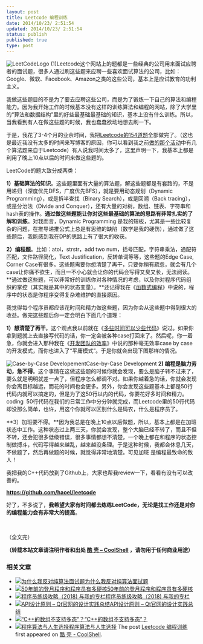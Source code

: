 ```yaml
---
layout: post
title: Leetcode 编程训练
date: 2014/10/23/ 2:51:54
updated: 2014/10/23/ 2:51:54
status: publish
published: true
type: post
---
```


![LeetCodeLogo (1)](https://coolshell.cn/wp-content/uploads/2014/10/LeetCodeLogo-1.png)Leetcode这个网站上的题都是一些经典的公司用来面试应聘者的面试题，很多人通过刷这些题来应聘一些喜欢面试算法的公司，比如：Google、微软、Facebook、Amazon之类的这些公司，基本上是应试教育的功利主义。


我做这些题目的不是为了要去应聘这些公司，而是为了锻炼一下自己的算法和编程能力。因为我开始工作的时候基本没有这样的训练算法和编程的网站，除了大学里的“算法和数据结构”里的好些最基础最基础的知识，基本上没有什么训练。所以，当我看到有人在做这些题的时候，我也蠢蠢欲动地想去刷一下。


于是，我花了3-4个月的业余时间，我把[Leetcode的154道题](https://oj.leetcode.com/problems/)全部做完了。（这也是最近我没有太多的时间来写博客的原因，你可以看到我之前[做的那个活动](https://coolshell.cn/articles/11847.html "谜题的答案和活动的心得体会")中有几个算法题来自于Leetcode）有人说我时间太多了，这里声明一下，我基本上都是利用了晚上10点以后的时间来做这些题的。


LeetCode的题大致分成两类：


**1）基础算法的知识**。这些题里面有大量的算法题，解这些题都是有套路的，不是用递归（深度优先DFS，广度优先BFS），就是要用动态规划（Dynamic Programming），或是拆半查找（Binary Search），或是回溯（Back tracing），或是分治法（Divide and Conquer），还有大量的对树，数组、链表、字符串和hash表的操作。**通过做这些题能让你对这些最基础的算法的思路有非常扎实的了解和训练**。对我而言，Dynamic Programming 是我的短板，尤其是一些比较复杂的问题，在推导递推公式上总是有思维的缺陷（数学是我的硬伤），通过做了这些题后，我能感到我在DP的思路上有了很大的收获。


**2）编程题**。比如：atoi，strstr，add two num，括号匹配，字符串乘法，通配符匹配，文件路径简化，Text Justification，反转单词等等，这些题的Edge Case, Corner Case有很多。这些题需要你想清楚了再干，只要你稍有疏忽，就会有几个case让你痛不欲生，而且一不小心就会让你的代码会写得又臭又长，无法阅读。**通过做这些题，可以非常好的训练你对各种情况的考虑，以及你对程序代码组织的掌控（其实就是其中的状态变量）。**还记得我在《[函数式编程](https://coolshell.cn/articles/10822.html "函数式编程")》中说的，程序中的状态是你程序变得复杂难维护的直接原因。


我觉得每个程序员都应该花时间和精力做这些题，因为你会从这些题中得到很大的收益。做完这些题后你一定会明白下面几个道理：



**1）想清楚了再干**。这个观点我以前就在《[多些时间可以少些代码](https://coolshell.cn/articles/5686.html "多些时间能少写些代码")》说过。如果你拿到题就上去直接写代码的话，你一定会被各种case打回来了。然后呢，你一着急，你就会进入那种我在《[开发团队的效率](https://coolshell.cn/articles/11656.html "开发团队的效率")》中说的那种毫无效率case by case的开发模式，而你也进入了“平庸模式”。于是你就会出现下图那样的情况。


![Case-by-Case Developement](https://coolshell.cn/wp-content/uploads/2014/10/bug_fixing.gif)Case-by-Case Development
**2) 编程是脑力劳动，急不得**。这个事情在这做这些题的时候你就会发现，要么是脑子转不过来了，要么就是明明就差一点了，但程序怎么都调不对。如果你越着急的话，你就会发现你会离目标越远，而花的时间也会更多。另外，你会发现这些题基本上都是50行代码内就可以搞定的，但是为了这50行以内的代码，你要花好多时间和精力。coding  50行代码在我们的日常工作中分分钟就完成，而Leetcode里的50行代码却没那么简单，也许，用这个你就可以区别什么是码农，什么是程序员了。


**3）加班要不得。**因为我总是在晚上10点以后做题，所以，基本上都是在加班状态中工作。这种状态过上两三天，你就会发现，整个大脑已经不转了，而且不但不转，还会犯很多低级错误，很多事情都想不清楚，一个晚上都在和程序的状态控制做搏斗，代码写得越来越乱，越来越没条理。于是这种时候，我都会休息几天，不做题了，然后再做题的时候，就觉得非常地清楚。可见加班 是编程最致命的敌人！


我把我的C++代码放到了Github上，大家也帮我review一下，看看有没有可以改善的。


**<https://github.com/haoel/leetcode>**


好了，不多说了，**我希望大家有时间都去练练LeetCode，无论是找工作还是对你的编程能力会有非常大的提高**。


 


（全文完）



**（转载本站文章请注明作者和出处 [酷 壳 – CoolShell](https://coolshell.cn/) ，请勿用于任何商业用途）**



### 相关文章

* [![为什么我反对纯算法面试题](https://coolshell.cn/wp-content/uploads/2012/08/250px-Sheldon_Cooper-150x150.jpg)](https://coolshell.cn/articles/8138.html)[为什么我反对纯算法面试题](https://coolshell.cn/articles/8138.html)
* [![50年前的登月程序和程序员有多硬核](https://coolshell.cn/wp-content/uploads/2019/07/1920px-Margaret_Hamilton_-_restoration-e1563697198766-1-150x150.jpg)](https://coolshell.cn/articles/19612.html)[50年前的登月程序和程序员有多硬核](https://coolshell.cn/articles/19612.html)
* [![程序员练级攻略（2018)  与我的专栏](https://coolshell.cn/wp-content/uploads/2018/05/300x262-150x150.jpg)](https://coolshell.cn/articles/18360.html)[程序员练级攻略（2018) 与我的专栏](https://coolshell.cn/articles/18360.html)
* [![API设计原则 – Qt官网的设计实践总结](https://coolshell.cn/wp-content/uploads/2017/07/api-design-300x278-2-150x150.jpg)](https://coolshell.cn/articles/18024.html)[API设计原则 – Qt官网的设计实践总结](https://coolshell.cn/articles/18024.html)
* [![“C++的数组不支持多态”？](https://coolshell.cn/wp-content/uploads/2013/04/weibo-150x150.jpg)](https://coolshell.cn/articles/9543.html)[“C++的数组不支持多态”？](https://coolshell.cn/articles/9543.html)
* [![程序算法与人生选择](https://coolshell.cn/wp-content/uploads/2012/12/choice-150x150.jpg)](https://coolshell.cn/articles/8790.html)[程序算法与人生选择](https://coolshell.cn/articles/8790.html)
The post [Leetcode 编程训练](https://coolshell.cn/articles/12052.html) first appeared on [酷 壳 - CoolShell](https://coolshell.cn).